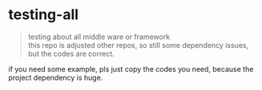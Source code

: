 # testing-all
> testing about all middle ware or framework <br/>
> this repo is adjusted other repos, so still some dependency issues, but the codes are correct.

if you need some example, pls just copy the codes you need, because the project dependency is huge.

